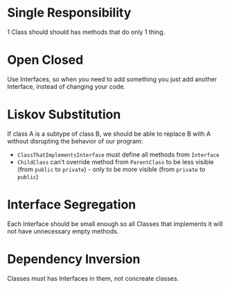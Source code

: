 # Single Responsibility

1 Class should should has methods that do only 1 thing.

# Open Closed

Use Interfaces, so when you need to add something you just add another Interface, instead of changing your code.

# Liskov Substitution

If class A is a subtype of class B, we should be able to replace B with A without disrupting the behavior of our program:
- `ClassThatImplementsInterface` must define all methods from `Interface` 
- `ChildClass` can't override method from `ParentClass` to be less visible (from `public` to `private`) - only to be more visible (from `private` to `public`)

# Interface Segregation

Each Interface should be small enough so all Classes that implements it will not have unnecessary empty methods.

# Dependency Inversion

Classes must has Interfaces in them, not concreate classes.